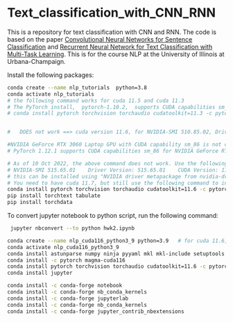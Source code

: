 # Text_classification_with_CNN_RNN

This is a repository for text classification with CNN and RNN. The code is based on the paper [Convolutional Neural Networks for Sentence Classification](https://arxiv.org/abs/1408.5882) and [Recurrent Neural Network for Text Classification with Multi-Task Learning](https://arxiv.org/abs/1605.05101).
This is for the course NLP at the University of Illinois at Urbana-Champaign.

Install the following packages:
```zsh
conda create --name nlp_tutorials  python=3.8
conda activate nlp_tutorials
# the following command works for cuda 11.5 and cuda 11.3
# The PyTorch install,  pytorch-1.10.2,  supports CUDA capabilities sm_37 sm_50 sm_60 sm_70.
# conda install pytorch torchvision torchaudio cudatoolkit=11.3 -c pytorch


#   DOES not work ==> cuda version 11.6, for NVIDIA-SMI 510.85.02, Driver Version: 510.85.02 for RTX 3060s

#NVIDIA GeForce RTX 3060 Laptop GPU with CUDA capability sm_86 is not compatible with PyTorch 1.10.2 installation.
# PyTorch 1.12.1 supports CUDA capabilities sm_86 for NVIDIA GeForce RTX 3060 Laptop GPU with cudatoolkit 11.6.0 

# As of 10 Oct 2022, the above command does not work. Use the following instead.
# NVIDIA-SMI 515.65.01    Driver Version: 515.65.01    CUDA Version: 11.7
# this can be installed using "NVIDIA driver metapackage from nvidia-driver 515 (propriety, tested)" from "Software and Updates/ additional drivers" in Ubuntu 20.04
# You need to have cuda 11.7, but still use the following command to install pytorch 1.12.1
conda install pytorch torchvision torchaudio cudatoolkit=11.6 -c pytorch -c conda-forge
pip install torchtext tabulate
pip install torchdata
```

To convert jupyter notebook to python script, run the following command:
```zsh
 jupyter nbconvert --to python hwk2.ipynb 
```

```zsh
conda create --name nlp_cuda116_python3_9 python=3.9   # for cuda 11.6, pytorch 1.12.1
conda activate nlp_cuda116_python3_9 
conda install astunparse numpy ninja pyyaml mkl mkl-include setuptools cmake cffi typing_extensions future six requests dataclasses
conda install -c pytorch magma-cuda116
conda install pytorch torchvision torchaudio cudatoolkit=11.6 -c pytorch -c conda-forge
conda install jupyter   

conda install -c conda-forge notebook
conda install -c conda-forge nb_conda_kernels
conda install -c conda-forge jupyterlab
conda install -c conda-forge nb_conda_kernels
conda install -c conda-forge jupyter_contrib_nbextensions

```



